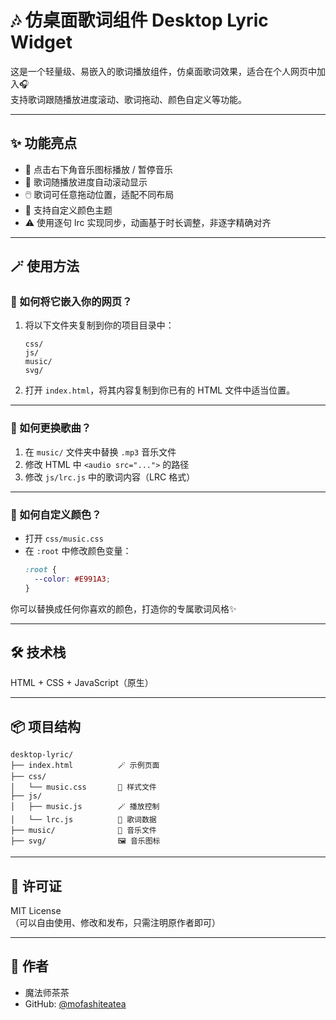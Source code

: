 # 🎶 仿桌面歌词组件 Desktop Lyric Widget

这是一个轻量级、易嵌入的歌词播放组件，仿桌面歌词效果，适合在个人网页中加入🎧  
支持歌词跟随播放进度滚动、歌词拖动、颜色自定义等功能。

---

## ✨ 功能亮点

- 🎵 点击右下角音乐图标播放 / 暂停音乐  
- 🎤 歌词随播放进度自动滚动显示  
- 🖱️ 歌词可任意拖动位置，适配不同布局  
- 🎨 支持自定义颜色主题  
- ⚠️ 使用逐句 lrc 实现同步，动画基于时长调整，非逐字精确对齐

---

## 🪄 使用方法

### 🔧 如何将它嵌入你的网页？

1. 将以下文件夹复制到你的项目目录中：
   ```
   css/
   js/
   music/
   svg/
   ```
2. 打开 `index.html`，将其内容复制到你已有的 HTML 文件中适当位置。

---

### 🎼 如何更换歌曲？

1. 在 `music/` 文件夹中替换 `.mp3` 音乐文件
2. 修改 HTML 中 `<audio src="...">` 的路径
3. 修改 `js/lrc.js` 中的歌词内容（LRC 格式）

---

### 🎨 如何自定义颜色？

- 打开 `css/music.css`
- 在 `:root` 中修改颜色变量：
  ```css
  :root {
    --color: #E991A3;
  }
  ```

你可以替换成任何你喜欢的颜色，打造你的专属歌词风格✨

---

## 🛠️ 技术栈

HTML + CSS + JavaScript（原生）

---

## 📦 项目结构

```
desktop-lyric/
├── index.html          🪄 示例页面
├── css/
│   └── music.css       🍵 样式文件
├── js/
│   ├── music.js        🪄 播放控制
│   └── lrc.js          🍵 歌词数据
├── music/              🎵 音乐文件
├── svg/                🖼️ 音乐图标
```

---

## 📜 许可证

MIT License  
（可以自由使用、修改和发布，只需注明原作者即可）

---

## 🍵 作者

- 魔法师茶茶  
- GitHub: [@mofashiteatea](https://github.com/mofashiteatea)